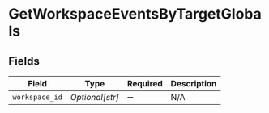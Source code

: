 # GetWorkspaceEventsByTargetGlobals


## Fields

| Field              | Type               | Required           | Description        |
| ------------------ | ------------------ | ------------------ | ------------------ |
| `workspace_id`     | *Optional[str]*    | :heavy_minus_sign: | N/A                |